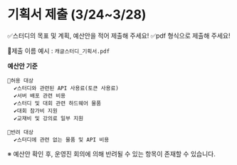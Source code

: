 # 기획서 제출 (3/24~3/28)

✅스터디의 목표 및 계획, 예산안을 적어 제출해 주세요!
✅pdf 형식으로 제출해 주세요!

📌제출 이름 예시 : `캐글스터디_기획서.pdf` <br>

**예산안 기준** <br>
```
📍허용 대상
  ✔스터디와 관련된 API 사용료(토큰 사용료)
  ✔서버 배포 관련 비용
  ✔스터디 및 대회 관련 하드웨어 물품
  ✔대회 참가비 지원
  ✔교재비 및 강의료 일부 지원
```    
```
📍반려 대상
  ✔스터디에 관련 없는 물품 및 API 비용
```

※ 예산안 확인 후, 운영진 회의에 의해 반려될 수 있는 항목이 존재할 수 있습니다.
